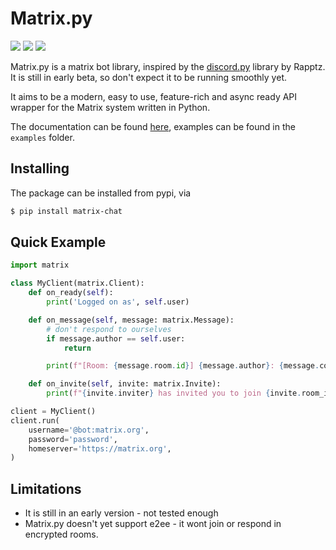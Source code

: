 # Matrix.py 

![](https://img.shields.io/pypi/pyversions/matrix-chat?style=for-the-badge)
![](https://img.shields.io/pypi/l/matrix-chat?style=for-the-badge)
![](https://img.shields.io/pypi/v/matrix-chat?style=for-the-badge)

Matrix.py is a matrix bot library, inspired by the [discord.py](https://github.com/Rapptz/discord.py) library by Rapptz.
It is still in early beta, so don't expect it to be running smoothly yet.

It aims to be a modern, easy to use, feature-rich and async ready API wrapper for the Matrix system written in Python.

The documentation can be found [here](https://matrixpy.readthedocs.io/en/latest/matrix.html), examples can be found in the `examples` folder.


## Installing

The package can be installed from pypi, via
```zsh
$ pip install matrix-chat
```

## Quick Example

```py
import matrix 

class MyClient(matrix.Client):
    def on_ready(self):
        print('Logged on as', self.user)

    def on_message(self, message: matrix.Message):
        # don't respond to ourselves
        if message.author == self.user:
            return

        print(f"[Room: {message.room.id}] {message.author}: {message.content}")

    def on_invite(self, invite: matrix.Invite):
        print(f"{invite.inviter} has invited you to join {invite.room_id}")

client = MyClient()
client.run(
    username='@bot:matrix.org',
    password='password',
    homeserver='https://matrix.org',
)
```

## Limitations

 - It is still in an early version - not tested enough
 - Matrix.py doesn't yet support e2ee - it wont join or respond in encrypted rooms.